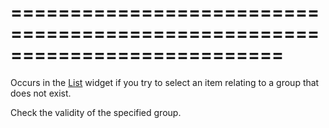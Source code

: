 ===========================================================================
===========================================================================

<!--shortDescription-->
Occurs in the [List](/Documentation/ApiReference/UI_Widgets/dxList/) widget if you try to select an item relating to a group that does not exist.
<!--/shortDescription-->

<!--fullDescription-->
Check the validity of the specified group.
<!--/fullDescription-->